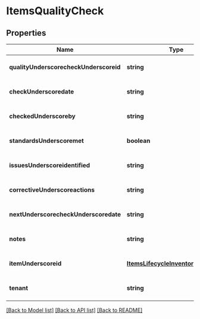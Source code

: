 # ItemsQualityCheck

## Properties
Name | Type | Description | Notes
------------ | ------------- | ------------- | -------------
**qualityUnderscorecheckUnderscoreid** | **string** |  | [optional] [default to null]
**checkUnderscoredate** | **string** |  | [optional] [default to null]
**checkedUnderscoreby** | **string** |  | [optional] [default to null]
**standardsUnderscoremet** | **boolean** |  | [optional] [default to null]
**issuesUnderscoreidentified** | **string** |  | [optional] [default to null]
**correctiveUnderscoreactions** | **string** |  | [optional] [default to null]
**nextUnderscorecheckUnderscoredate** | **string** |  | [optional] [default to null]
**notes** | **string** |  | [optional] [default to null]
**itemUnderscoreid** | [**ItemsLifecycleInventoryProductId**](ItemsLifecycleInventoryProductId.md) |  | [optional] [default to null]
**tenant** | **string** |  | [optional] [default to null]

[[Back to Model list]](../README.md#documentation-for-models) [[Back to API list]](../README.md#documentation-for-api-endpoints) [[Back to README]](../README.md)


